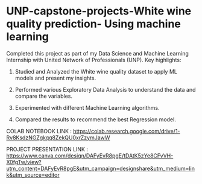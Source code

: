# UNP-capstone-projects-White wine quality prediction- Using machine learning 

Completed this project as part of my Data Science and Machine Learning Internship with United Network of Professionals (UNP). Key highlights:

1) Studied and Analyzed the White wine quality dataset to apply ML models and present my insights.

2) Performed various Exploratory Data Analysis to understand the data and compare the variables.

3) Experimented with different Machine Learning algorithms.

4) Compared the results to recommend the best Regression model.

COLAB NOTEBOOK LINK : 
https://colab.research.google.com/drive/1-Rv8KsdzNGZgkqq8ZekQU0xrZzymJawW

PROJECT PRESENTATION LINK :
https://www.canva.com/design/DAFyEvR8pgE/tDAtK5zYe8CFvVH-X0fgTw/view?utm_content=DAFyEvR8pgE&utm_campaign=designshare&utm_medium=link&utm_source=editor

